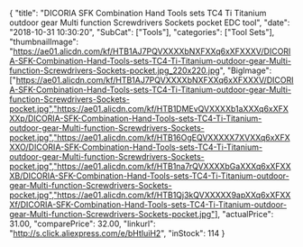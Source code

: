 {
	"title": "DICORIA SFK Combination Hand Tools sets TC4 Ti Titanium outdoor gear Multi function Screwdrivers Sockets pocket EDC tool",
	"date": "2018-10-31 10:30:20",
	"SubCat": ["Tools"],
	"categories": ["Tool Sets"],
	"thumbnailImage": "https://ae01.alicdn.com/kf/HTB1AJ7PQVXXXXbNXFXXq6xXFXXXV/DICORIA-SFK-Combination-Hand-Tools-sets-TC4-Ti-Titanium-outdoor-gear-Multi-function-Screwdrivers-Sockets-pocket.jpg_220x220.jpg",
	"BigImage": ["https://ae01.alicdn.com/kf/HTB1AJ7PQVXXXXbNXFXXq6xXFXXXV/DICORIA-SFK-Combination-Hand-Tools-sets-TC4-Ti-Titanium-outdoor-gear-Multi-function-Screwdrivers-Sockets-pocket.jpg","https://ae01.alicdn.com/kf/HTB1DMEvQVXXXXb1aXXXq6xXFXXXp/DICORIA-SFK-Combination-Hand-Tools-sets-TC4-Ti-Titanium-outdoor-gear-Multi-function-Screwdrivers-Sockets-pocket.jpg","https://ae01.alicdn.com/kf/HTB16OgEQVXXXXX7XVXXq6xXFXXXO/DICORIA-SFK-Combination-Hand-Tools-sets-TC4-Ti-Titanium-outdoor-gear-Multi-function-Screwdrivers-Sockets-pocket.jpg","https://ae01.alicdn.com/kf/HTB1na7rQVXXXXbGaXXXq6xXFXXXB/DICORIA-SFK-Combination-Hand-Tools-sets-TC4-Ti-Titanium-outdoor-gear-Multi-function-Screwdrivers-Sockets-pocket.jpg","https://ae01.alicdn.com/kf/HTB1Qj3kQVXXXXX9apXXq6xXFXXXf/DICORIA-SFK-Combination-Hand-Tools-sets-TC4-Ti-Titanium-outdoor-gear-Multi-function-Screwdrivers-Sockets-pocket.jpg"],
	"actualPrice": 31.00,
	"comparePrice": 32.00,
	"linkurl": "http://s.click.aliexpress.com/e/bHtIuiH2",
	"inStock": 114
}
